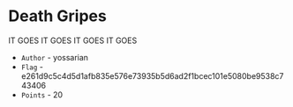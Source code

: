 # Death Gripes

IT GOES IT GOES IT GOES IT GOES

* `Author` - yossarian
* `Flag` - e261d9c5c4d5d1afb835e576e73935b5d6ad2f1bcec101e5080be9538c743406
* `Points` - 20
